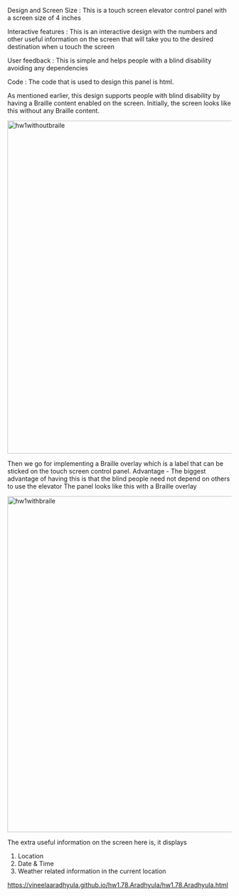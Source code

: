 Design and Screen Size :
This is a touch screen elevator control panel with a screen size of 4 inches

Interactive features :
This is an interactive design with the numbers and other useful information on the screen that will take you to the desired destination when u touch the screen

User feedback :
This is simple and helps people with a blind disability avoiding any dependencies

Code :
The code that is used to design this panel is html.

As mentioned earlier, this design supports people with blind disability by having a Braille content enabled on the screen. Initially, the screen looks like this without any Braille content.

<img width="749" alt="hw1withoutbraile" src="https://user-images.githubusercontent.com/55072446/65087685-52cf4c00-d97c-11e9-93bb-b0ce9eb208f6.png">

Then we go for implementing a Braille overlay which is a label that can be sticked on the touch screen control panel.
Advantage - The biggest advantage of having this is that the blind people need not depend on others to use the elevator
The panel looks like this with a Braille overlay

<img width="756" alt="hw1withbraile" src="https://user-images.githubusercontent.com/55072446/65087667-3cc18b80-d97c-11e9-9ed2-02bf0f1c9e1b.png">


The extra useful information on the screen here is, it displays
1. Location
2. Date & Time
3. Weather related information in the current location


https://vineelaaradhyula.github.io/hw1.78.Aradhyula/hw1.78.Aradhyula.html
